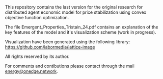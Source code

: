 This repository contains the last version for the original research for distributed agent economic model for price stabilization using convex objective function optimization.

The file Emergent_Properties_Tristain_24.pdf contains an explanation of the key features of the model and it's visualization scheme (work in progress).

Visualization have been generated using the following library:
https://github.com/labormedia/lattice-image

All rights reserved by its author.

For comments and contibutions please contact through the mail energy@onedge.network.
